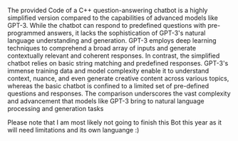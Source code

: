 
The provided Code of a C++ question-answering chatbot is a highly simplified version compared to the capabilities of advanced models like GPT-3. While the chatbot can respond to predefined questions with pre-programmed answers, it lacks the sophistication of GPT-3's natural language understanding and generation. GPT-3 employs deep learning techniques to comprehend a broad array of inputs and generate contextually relevant and coherent responses. In contrast, the simplified chatbot relies on basic string matching and predefined responses. GPT-3's immense training data and model complexity enable it to understand context, nuance, and even generate creative content across various topics, whereas the basic chatbot is confined to a limited set of pre-defined questions and responses. The comparison underscores the vast complexity and advancement that models like GPT-3 bring to natural language processing and generation tasks

Please note that I am most likely not going to finish this Bot this year as it will need limitations and its own languange :)